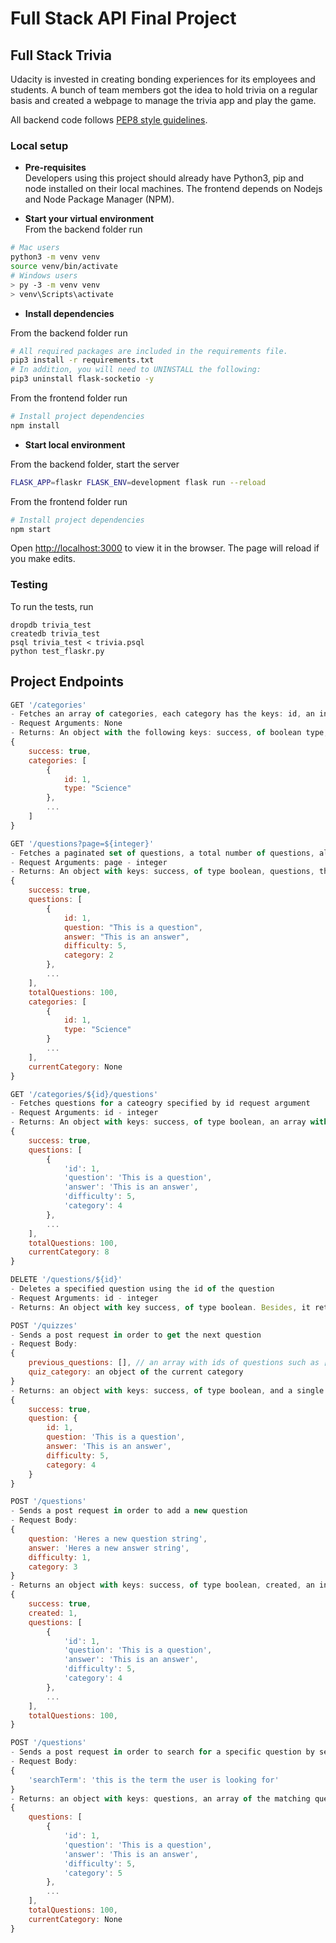 # Full Stack API Final Project


## Full Stack Trivia

Udacity is invested in creating bonding experiences for its employees and students. A bunch of team members got the idea to hold trivia on a regular basis and created a webpage to manage the trivia app and play the game.

All backend code follows [PEP8 style guidelines](https://www.python.org/dev/peps/pep-0008/). 

### Local setup
* **Pre-requisites**<br>
Developers using this project should already have Python3, pip and node installed on their local machines. The frontend depends on Nodejs and Node Package Manager (NPM).

* **Start your virtual environment**<br>
From the backend folder run
```bash
# Mac users
python3 -m venv venv
source venv/bin/activate
# Windows users
> py -3 -m venv venv
> venv\Scripts\activate
```

* **Install dependencies**

From the backend folder run 
```bash
# All required packages are included in the requirements file. 
pip3 install -r requirements.txt
# In addition, you will need to UNINSTALL the following:
pip3 uninstall flask-socketio -y
```
From the frontend folder run 
```bash
# Install project dependencies
npm install
```

* **Start local environment**

From the backend folder, start the server 
```bash
FLASK_APP=flaskr FLASK_ENV=development flask run --reload
```
From the frontend folder run 
```bash
# Install project dependencies
npm start
```

Open [http://localhost:3000](http://localhost:3000) to view it in the browser. The page will reload if you make edits.

### Testing
To run the tests, run
```
dropdb trivia_test
createdb trivia_test
psql trivia_test < trivia.psql
python test_flaskr.py
```
## Project Endpoints

```js
GET '/categories'
- Fetches an array of categories, each category has the keys: id, an integer and type, the label string of the category
- Request Arguments: None
- Returns: An object with the following keys: success, of boolean type, and categories, that contains an array of category objects. 
{
    success: true,
    categories: [
        {
            id: 1,
            type: "Science"
        },
        ...
    ]
}
```


```js
GET '/questions?page=${integer}'
- Fetches a paginated set of questions, a total number of questions, all categories and current category string. 
- Request Arguments: page - integer
- Returns: An object with keys: success, of type boolean, questions, the current page questions, max. 10 questions, total questions, an integer, an array of all categories, and the current category id.
{
    success: true,
    questions: [
        {
            id: 1,
            question: "This is a question",
            answer: "This is an answer", 
            difficulty: 5,
            category: 2
        },
        ...
    ],
    totalQuestions: 100,
    categories: [
        {
            id: 1,
            type: "Science"
        }
        ...
    ],
    currentCategory: None
}
```

```js
GET '/categories/${id}/questions'
- Fetches questions for a cateogry specified by id request argument 
- Request Arguments: id - integer
- Returns: An object with keys: success, of type boolean, an array with questions for the specified category, total questions, and current category id.
{
    success: true, 
    questions: [
        {
            'id': 1,
            'question': 'This is a question',
            'answer': 'This is an answer', 
            'difficulty': 5,
            'category': 4
        },
        ...
    ],
    totalQuestions: 100,
    currentCategory: 8
}
```

```js
DELETE '/questions/${id}'
- Deletes a specified question using the id of the question
- Request Arguments: id - integer
- Returns: An object with key success, of type boolean. Besides, it returns the appropriate HTTP status code. 
```

```js
POST '/quizzes'
- Sends a post request in order to get the next question 
- Request Body: 
{
    previous_questions: [], // an array with ids of questions such as [1, 4, 20, 15]
    quiz_category: an object of the current category
}
- Returns: an object with keys: success, of type boolean, and a single new question. object 
{
    success: true, 
    question: {
        id: 1,
        question: 'This is a question',
        answer: 'This is an answer', 
        difficulty: 5,
        category: 4
    }
}
```

```js
POST '/questions'
- Sends a post request in order to add a new question
- Request Body: 
{
    question: 'Heres a new question string',
    answer: 'Heres a new answer string',
    difficulty: 1,
    category: 3
}
- Returns an object with keys: success, of type boolean, created, an integer representing the id of the created question, the questions, paginated, as well as the updated total number of questions: 
{
    success: true,
    created: 1,
    questions: [
        {
            'id': 1,
            'question': 'This is a question',
            'answer': 'This is an answer', 
            'difficulty': 5,
            'category': 4
        },
        ...
    ],
    totalQuestions: 100,
}
```

```js
POST '/questions'
- Sends a post request in order to search for a specific question by search term 
- Request Body: 
{
    'searchTerm': 'this is the term the user is looking for'
}
- Returns: an object with keys: questions, an array of the matching questions paginated, a number of totalQuestions that met the search term and the current category string. 
{
    questions: [
        {
            'id': 1,
            'question': 'This is a question',
            'answer': 'This is an answer', 
            'difficulty': 5,
            'category': 5
        },
        ...
    ],
    totalQuestions: 100,
    currentCategory: None
}
```